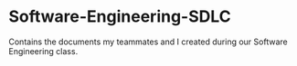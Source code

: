 # Software-Engineering-SDLC
Contains the documents my teammates and I created during our Software Engineering class.
